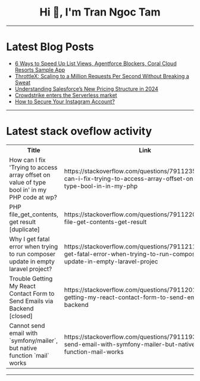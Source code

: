 <h1 align="center">Hi 👋, I'm Tran Ngoc Tam</h1>

---

# Latest Blog Posts 
<!-- BLOG-POST-LIST:START -->
- [6 Ways to Speed Up List Views, Agentforce Blockers, Coral Cloud Resorts Sample App](https://dev.to/sfdcnews/6-ways-to-speed-up-list-views-agentforce-blockers-coral-cloud-resorts-sample-app-63b)
- [ThrottleX: Scaling to a Million Requests Per Second Without Breaking a Sweat](https://dev.to/neelp03/throttlex-scaling-to-a-million-requests-per-second-without-breaking-a-sweat-39n0)
- [Understanding Salesforce’s New Pricing Structure in 2024](https://dev.to/itechcloud_solution_01/understanding-salesforces-new-pricing-structure-in-2024-1l0b)
- [Crowdstrike enters the Serverless market](https://dev.to/thijsdez/crowdstrike-enters-the-serverless-market-6g6)
- [How to Secure Your Instagram Account?](https://dev.to/anzilone/how-to-secure-your-instagram-account-30ap)
<!-- BLOG-POST-LIST:END -->

---

# Latest stack oveflow activity
<table>
  <tr><th>Title</th><th>Link</th></tr>
  <!-- STACKOVERFLOW:START --><tr><td>How can I fix &#39;Trying to access array offset on value of type bool in&#39; in my PHP code at wp?</td><td>https://stackoverflow.com/questions/79112359/how-can-i-fix-trying-to-access-array-offset-on-value-of-type-bool-in-in-my-php</td></tr><tr><td>PHP file_get_contents, get result [duplicate]</td><td>https://stackoverflow.com/questions/79112206/php-file-get-contents-get-result</td></tr><tr><td>Why I get fatal error when trying to run composer update in empty laravel project?</td><td>https://stackoverflow.com/questions/79112112/why-i-get-fatal-error-when-trying-to-run-composer-update-in-empty-laravel-projec</td></tr><tr><td>Trouble Getting My React Contact Form to Send Emails via Backend [closed]</td><td>https://stackoverflow.com/questions/79112010/trouble-getting-my-react-contact-form-to-send-emails-via-backend</td></tr><tr><td>Cannot send email with `symfony/mailer`, but native function `mail` works</td><td>https://stackoverflow.com/questions/79111937/cannot-send-email-with-symfony-mailer-but-native-function-mail-works</td></tr><!-- STACKOVERFLOW:END -->
</table>

---


